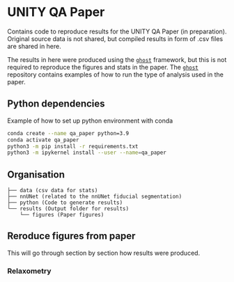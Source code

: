# UNITY QA Paper

Contains code to reproduce results for the UNITY QA Paper (in preparation). Original source data is not shared, but compiled results in form of .csv files are shared in here. 

The results in here were produced using the [`ghost`](https://github.com/UNITY-Physics/GHOST) framework, but this is not required to reproduce the figures and stats in the paper. The [`ghost`](https://github.com/UNITY-Physics/GHOST) repository contains examples of how to run the type of analysis used in the paper.

## Python dependencies

Example of how to set up python environment with conda
```sh
conda create --name qa_paper python=3.9
conda activate qa_paper
python3 -m pip install -r requirements.txt
python3 -m ipykernel install --user --name=qa_paper
```


## Organisation

```
├── data (csv data for stats)
├── nnUNet (related to the nnUNet fiducial segmentation)
├── python (Code to generate results)
└── results (Output folder for results)
    └── figures (Paper figures)
```

## Reroduce figures from paper

This will go through section by section how results were produced.

### Relaxometry


